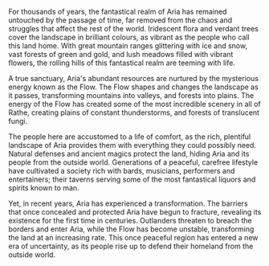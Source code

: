 For thousands of years, the fantastical realm of Aria has remained untouched by the passage of time, far removed from the chaos and struggles that affect the rest of the world. Iridescent flora and verdant trees cover the landscape in brilliant colours, as vibrant as the people who call this land home. With great mountain ranges glittering with ice and snow, vast forests of green and gold, and lush meadows filled with vibrant flowers, the rolling hills of this fantastical realm are teeming with life.

A true sanctuary, Aria's abundant resources are nurtured by the mysterious energy known as the Flow. The Flow shapes and changes the landscape as it passes, transforming mountains into valleys, and forests into plains. The energy of the Flow has created some of the most incredible scenery in all of Rathe, creating plains of constant thunderstorms, and forests of translucent fungi.

The people here are accustomed to a life of comfort, as the rich, plentiful landscape of Aria provides them with everything they could possibly need. Natural defenses and ancient magics protect the land, hiding Aria and its people from the outside world. Generations of a peaceful, carefree lifestyle have cultivated a society rich with bards, musicians, performers and entertainers; their taverns serving some of the most fantastical liquors and spirits known to man.

Yet, in recent years, Aria has experienced a transformation. The barriers that once concealed and protected Aria have begun to fracture, revealing its existence for the first time in centuries. Outlanders threaten to breach the borders and enter Aria, while the Flow has become unstable, transforming the land at an increasing rate. This once peaceful region has entered a new era of uncertainty, as its people rise up to defend their homeland from the outside world.
